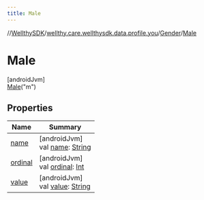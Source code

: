 ```yaml
---
title: Male
---
```

//[WellthySDK](../../../../index.html)/[wellthy.care.wellthysdk.data.profile.you](../../index.html)/[Gender](../index.html)/[Male](index.html)



# Male



[androidJvm]\
[Male](index.html)("m")



## Properties


| Name | Summary |
|---|---|
| [name](index.html#-372974862%2FProperties%2F-1123460525) | [androidJvm]<br>val [name](index.html#-372974862%2FProperties%2F-1123460525): [String](https://kotlinlang.org/api/latest/jvm/stdlib/kotlin/-string/index.html) |
| [ordinal](index.html#-739389684%2FProperties%2F-1123460525) | [androidJvm]<br>val [ordinal](index.html#-739389684%2FProperties%2F-1123460525): [Int](https://kotlinlang.org/api/latest/jvm/stdlib/kotlin/-int/index.html) |
| [value](../value.html) | [androidJvm]<br>val [value](../value.html): [String](https://kotlinlang.org/api/latest/jvm/stdlib/kotlin/-string/index.html) |

